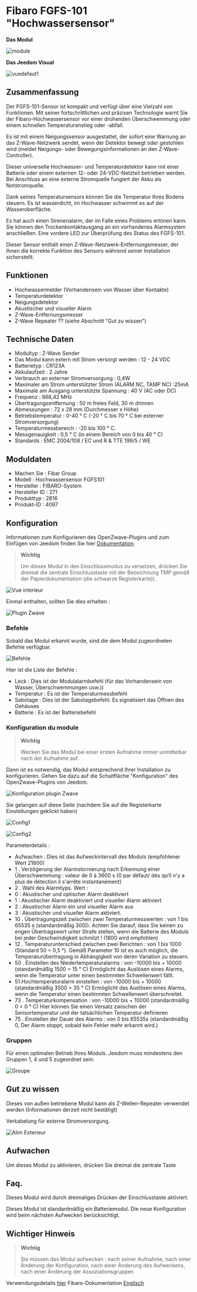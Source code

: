 # Fibaro FGFS-101 "Hochwassersensor"

**Das Modul**

![module](images/fibaro.fgfs101/module.jpg)

**Das Jeedom Visual**

![vuedefaut1](images/fibaro.fgfs101/vuedefaut1.jpg)

## Zusammenfassung

Der FGFS-101-Sensor ist kompakt und verfügt über eine Vielzahl von Funktionen. Mit seiner fortschrittlichen und präzisen Technologie warnt Sie der Fibaro-Hochwassersensor vor einer drohenden Überschwemmung oder einem schnellen Temperaturanstieg oder -abfall.

Es ist mit einem Neigungssensor ausgestattet, der sofort eine Warnung an das Z-Wave-Netzwerk sendet, wenn der Detektor bewegt oder gestohlen wird (meldet Neigungs- oder Bewegungsinformationen an den Z-Wave-Controller).

Dieser universelle Hochwasser- und Temperaturdetektor kann mit einer Batterie oder einem externen 12- oder 24-VDC-Netzteil betrieben werden. Bei Anschluss an eine externe Stromquelle fungiert der Akku als Notstromquelle.

Dank seines Temperatursensors können Sie die Temperatur Ihres Bodens steuern. Es ist wasserdicht, im Hochwasser schwimmt es auf der Wasseroberfläche.

Es hat auch einen Sirenenalarm, der im Falle eines Problems ertönen kann. Sie können den Trockenkontaktausgang an ein vorhandenes Alarmsystem anschließen. Eine vordere LED zur Überprüfung des Status des FGFS-101.

Dieser Sensor enthält einen Z-Wave-Netzwerk-Entfernungsmesser, der Ihnen die korrekte Funktion des Sensors während seiner Installation sicherstellt.

## Funktionen

-   Hochwassermelder (Vorhandensein von Wasser über Kontakte)
-   Temperaturdetektor
-   Neigungsdetektor
-   Akustischer und visueller Alarm
-   Z-Wave-Entfernungsmesser
-   Z-Wave Repeater ?? (siehe Abschnitt "Gut zu wissen")

## Technische Daten

-   Modultyp : Z-Wave Sender
-   Das Modul kann extern mit Strom versorgt werden : 12 - 24 VDC
-   Batterietyp : CR123A
-   Akkulaufzeit : 2 Jahre
-   Verbrauch an externer Stromversorgung : 0,4W
-   Maximaler am Strom unterstützter Strom (ALARM NC, TAMP NC) :25mA
-   Maximale am Ausgang unterstützte Spannung : 40 V (AC oder DC)
-   Frequenz : 868,42 MHz
-   Übertragungsentfernung : 50 m freies Feld, 30 m drinnen
-   Abmessungen : 72 x 28 mm (Durchmesser x Höhe)
-   Betriebstemperatur : 0-40 ° C (-20 ° C bis 70 ° C bei externer Stromversorgung)
-   Temperaturmessbereich : -20 bis 100 ° C.
-   Messgenauigkeit : 0,5 ° C (in einem Bereich von 0 bis 40 ° C)
-   Standards : EMC 2004/108 / EC und R & TTE 199/5 / WE

## Moduldaten

-   Machen Sie : Fibar Group
-   Modell : Hochwassersensor FGFS101
-   Hersteller : FIBARO-System
-   Hersteller ID : 271
-   Produkttyp : 2816
-   Produkt-ID : 4097

## Konfiguration

Informationen zum Konfigurieren des OpenZwave-Plugins und zum Einfügen von Jeedom finden Sie hier [Dokumentation](https://doc.jeedom.com/de_DE/plugins/automation%20protocol/openzwave/).

> **Wichtig**
>
> Um dieses Modul in den Einschlussmodus zu versetzen, drücken Sie dreimal die zentrale Einschlusstaste mit der Bezeichnung TMP gemäß der Papierdokumentation (die schwarze Registerkarte)).

![Vue interieur](images/fibaro.fgfs101/Vue_interieur.jpg)

Einmal enthalten, sollten Sie dies erhalten :

![Plugin Zwave](images/fibaro.fgfs101/information.jpg)

### Befehle

Sobald das Modul erkannt wurde, sind die dem Modul zugeordneten Befehle verfügbar.

![Befehle](images/fibaro.fgfs101/commandes.jpg)

Hier ist die Liste der Befehle :

-   Leck : Dies ist der Modulalarmbefehl (für das Vorhandensein von Wasser, Überschwemmungen usw.))
-   Temperatur : Es ist der Temperaturmessbefehl
-   Sabotage : Dies ist der Sabotagebefehl. Es signalisiert das Öffnen des Gehäuses
-   Batterie : Es ist der Batteriebefehl

### Konfiguration du module

> **Wichtig**
>
> Wecken Sie das Modul bei einer ersten Aufnahme immer unmittelbar nach der Aufnahme auf.

Dann ist es notwendig, das Modul entsprechend Ihrer Installation zu konfigurieren. Gehen Sie dazu auf die Schaltfläche "Konfiguration" des OpenZwave-Plugins von Jeedom.

![Konfiguration plugin Zwave](images/plugin/bouton_configuration.jpg)

Sie gelangen auf diese Seite (nachdem Sie auf die Registerkarte Einstellungen geklickt haben)

![Config1](images/fibaro.fgfs101/config1.jpg)

![Config2](images/fibaro.fgfs101/config2.jpg)

Parameterdetails :

-   Aufwachen : Dies ist das Aufweckintervall des Moduls (empfohlener Wert 21600)
-   1 \. Verzögerung der Alarmstornierung nach Erkennung einer Überschwemmung : valeur de 0 à 3600 s (0 par défaut/ dès qu‘il n'y a plus de détection il s'arrête instantanément)
-   2 \. Wahl des Alarmtyps. Wert :
  - 0 : Akustischer und optischer Alarm deaktiviert
  - 1 : Akustischer Alarm deaktiviert und visueller Alarm aktiviert
  - 2 : Akustischer Alarm ein und visueller Alarm aus
  - 3 : Akustischer und visueller Alarm aktiviert.
-   10 \. Übertragungszeit zwischen zwei Temperaturmesswerten : von 1 bis 65535 s (standardmäßig 300)). Achten Sie darauf, dass Sie keinen zu engen Übertragswert unter Strafe stellen, wenn die Batterie des Moduls bei jeder Geschwindigkeit schmilzt ! (1800 wird empfohlen)
-   12 \. Temperaturunterschied zwischen zwei Berichten : von 1 bis 1000 (Standard 50 = 0,5 °). Gemäß Parameter 10 ist es auch möglich, die Temperaturübertragung in Abhängigkeit von deren Variation zu steuern.
-   50 \. Einstellen des Niedertemperaturalarms : von -10000 bis + 10000 (standardmäßig 1500 = 15 ° C) Ermöglicht das Auslösen eines Alarms, wenn die Temperatur unter einen bestimmten Schwellenwert fällt.
-   51.Hochtemperaturalarm einstellen : von -10000 bis + 10000 (standardmäßig 3500 = 35 ° C) Ermöglicht das Auslösen eines Alarms, wenn die Temperatur einen bestimmten Schwellenwert überschreitet.
-   73 \. Temperaturkompensation : von -10000 bis + 10000 (standardmäßig 0 = 0 ° C) Hier können Sie einen Versatz zwischen der Sensortemperatur und der tatsächlichen Temperatur definieren
-   75 \. Einstellen der Dauer des Alarms : von 0 bis 65535s (standardmäßig 0, Der Alarm stoppt, sobald kein Fehler mehr erkannt wird.)

### Gruppen

Für einen optimalen Betrieb Ihres Moduls. Jeedom muss mindestens den Gruppen 1, 4 und 5 zugeordnet sein:

![Groupe](images/fibaro.fgfs101/groupe.jpg)

## Gut zu wissen

Dieses von außen betriebene Modul kann als Z-Wellen-Repeater verwendet werden (Informationen derzeit nicht bestätigt)

Verkabelung für externe Stromversorgung.

![Alim Exterieur](images/fibaro.fgfs101/Alim_Exterieur.jpg)

## Aufwachen

Um dieses Modul zu aktivieren, drücken Sie dreimal die zentrale Taste

## Faq.

Dieses Modul wird durch dreimaliges Drücken der Einschlusstaste aktiviert.

Dieses Modul ist standardmäßig ein Batteriemodul. Die neue Konfiguration wird beim nächsten Aufwecken berücksichtigt.

## Wichtiger Hinweis

> **Wichtig**
>
> Sie müssen das Modul aufwecken : nach seiner Aufnahme, nach einer Änderung der Konfiguration, nach einer Änderung des Aufweckens, nach einer Änderung der Assoziationsgruppen


Verwendungsdetails [hier](http://blog.domadoo.fr/2014/12/18/jeedom-guide-dutilisation-du-detecteur-dinondation-fibaro-fgfs-001/)
Fibaro-Dokumentation [Englisch](http://www.fibaro.com/manuals/en/FGFS-101-Flood-Sensor/FGFS-101-Flood-Sensor-en-2.1-2.3.pdf)

